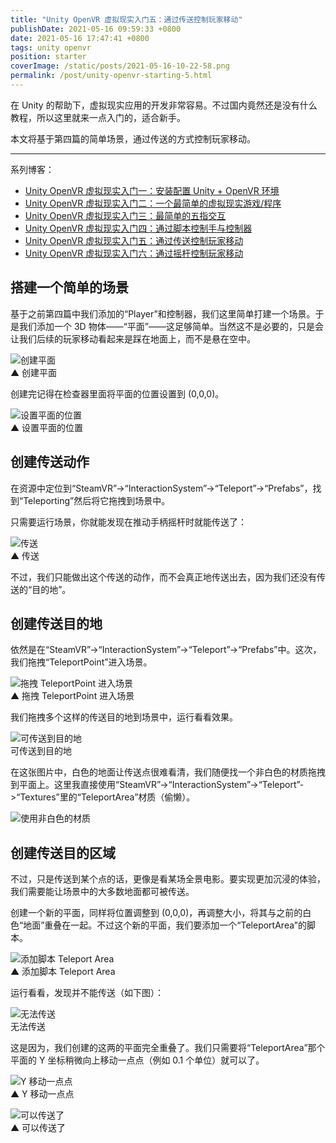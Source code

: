```yaml
---
title: "Unity OpenVR 虚拟现实入门五：通过传送控制玩家移动"
publishDate: 2021-05-16 09:59:33 +0800
date: 2021-05-16 17:47:41 +0800
tags: unity openvr
position: starter
coverImage: /static/posts/2021-05-16-10-22-58.png
permalink: /post/unity-openvr-starting-5.html
---
```


在 Unity 的帮助下，虚拟现实应用的开发非常容易。不过国内竟然还是没有什么教程，所以这里就来一点入门的，适合新手。

本文将基于第四篇的简单场景，通过传送的方式控制玩家移动。

---

系列博客：

- [Unity OpenVR 虚拟现实入门一：安装配置 Unity + OpenVR 环境](https://blog.walterlv.com/post/unity-openvr-starting-1.html)
- [Unity OpenVR 虚拟现实入门二：一个最简单的虚拟现实游戏/程序](https://blog.walterlv.com/post/unity-openvr-starting-2.html)
- [Unity OpenVR 虚拟现实入门三：最简单的五指交互](https://blog.walterlv.com/post/unity-openvr-starting-3.html)
- [Unity OpenVR 虚拟现实入门四：通过脚本控制手与控制器](https://blog.walterlv.com/post/unity-openvr-starting-4.html)
- [Unity OpenVR 虚拟现实入门五：通过传送控制玩家移动](https://blog.walterlv.com/post/unity-openvr-starting-5.html)
- [Unity OpenVR 虚拟现实入门六：通过摇杆控制玩家移动](https://blog.walterlv.com/post/unity-openvr-starting-6.html)

<div id="toc"></div>

## 搭建一个简单的场景

基于之前第四篇中我们添加的“Player”和控制器，我们这里简单打建一个场景。于是我们添加一个 3D 物体——“平面”——这足够简单。当然这不是必要的，只是会让我们后续的玩家移动看起来是踩在地面上，而不是悬在空中。

![创建平面](/static/posts/2021-05-16-10-22-58.png)  
▲ 创建平面

创建完记得在检查器里面将平面的位置设置到 (0,0,0)。

![设置平面的位置](/static/posts/2021-05-16-10-26-22.png)  
▲ 设置平面的位置

## 创建传送动作

在资源中定位到“SteamVR”->“InteractionSystem”->“Teleport”->“Prefabs”，找到“Teleporting”然后将它拖拽到场景中。

只需要运行场景，你就能发现在推动手柄摇杆时就能传送了：

![传送](/static/posts/2021-05-16-10-31-13.png)  
▲ 传送

不过，我们只能做出这个传送的动作，而不会真正地传送出去，因为我们还没有传送的“目的地”。

## 创建传送目的地

依然是在“SteamVR”->“InteractionSystem”->“Teleport”->“Prefabs”中。这次，我们拖拽“TeleportPoint”进入场景。

![拖拽 TeleportPoint 进入场景](/static/posts/2021-05-16-10-34-27.png)  
▲ 拖拽 TeleportPoint 进入场景

我们拖拽多个这样的传送目的地到场景中，运行看看效果。

![可传送到目的地](/static/posts/2021-05-16-10-39-59.png)  
可传送到目的地

在这张图片中，白色的地面让传送点很难看清，我们随便找一个非白色的材质拖拽到平面上。这里我直接使用“SteamVR”->“InteractionSystem”->“Teleport”->“Textures”里的“TeleportArea”材质（偷懒）。

![使用非白色的材质](/static/posts/2021-05-16-10-46-56.png)

## 创建传送目的区域

不过，只是传送到某个点的话，更像是看某场全景电影。要实现更加沉浸的体验，我们需要能让场景中的大多数地面都可被传送。

创建一个新的平面，同样将位置调整到 (0,0,0)，再调整大小，将其与之前的白色“地面”重叠在一起。不过这个新的平面，我们要添加一个“TeleportArea”的脚本。

![添加脚本 Teleport Area](/static/posts/2021-05-16-10-51-55.png)  
▲ 添加脚本 Teleport Area

运行看看，发现并不能传送（如下图）：

![无法传送](/static/posts/2021-05-16-10-54-43.png)  
无法传送

这是因为，我们创建的这两的平面完全重叠了。我们只需要将“TeleportArea”那个平面的 Y 坐标稍微向上移动一点点（例如 0.1 个单位）就可以了。

![Y 移动一点点](/static/posts/2021-05-16-10-57-17.png)  
▲ Y 移动一点点

![可以传送了](/static/posts/2021-05-16-10-56-42.png)  
▲ 可以传送了


